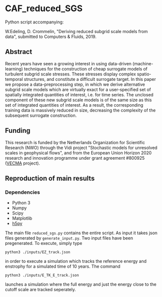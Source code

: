 # CAF_reduced_SGS

Python script accompanying:

W.Edeling, D. Crommelin, "Deriving reduced subgrid scale models from data", submitted to Computers & Fluids, 2019.

## Abstract
Recent years have seen a growing interest in using data-driven (machine-learning) techniques for the construction of cheap surrogate models of turbulent subgrid scale stresses. These stresses display complex spatio-temporal structures, and constitute a difficult surrogate target. In this paper we propose a data-preprocessing step, in which we derive alternative subgrid scale models which are virtually exact for a user-specified set of spatially integrated quantities of interest, i.e. for time series. The unclosed component of these new subgrid scale models is of the same size as this set of integrated quantities of interest. As a result, the corresponding training data is massively reduced in size, decreasing the complexity of the subsequent surrogate construction.

## Funding
This research is funded by the Netherlands Organization for Scientific Research (NWO) through the Vidi project "Stochastic
models for unresolved scales in geophysical flows", and from the European Union Horizon 2020 research and innovation programme under grant agreement \#800925 ([VECMA](https://www.vecma.eu/) project). 

## Reproduction of main results

### Dependencies
+ Python 3
+ Numpy
+ Scipy
+ Matplotlib
+ [h5py](https://github.com/h5py/h5py)

The main file ```reduced_sgs.py``` contains the entire script. As input it takes json files generated by ```generate_input.py```. Two input files have been pregenerated. To execute, simply type

```
python3 ./inputs/EZ_track.json
```

in order to execute a simulation which tracks the reference energy and enstrophy for a simulated time of 10 years. The command

```
python3 ./inputs/E_TK_E_track.json
```

launches a simulation where the full energy and just the energy close to the cutoff scale are tracked seperately.

